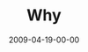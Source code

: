 ---
layout: message
category: message
series: "Filled"
title: "Why"
date: 2009-04-19-00-00
message_id: 559
---